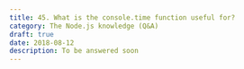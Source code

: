 ```yaml
---
title: 45. What is the console.time function useful for?
category: The Node.js knowledge (Q&A)
draft: true
date: 2018-08-12
description: To be answered soon
---
```

